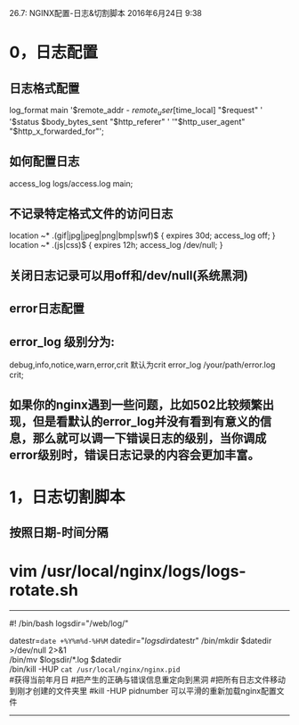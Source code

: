 26.7: NGINX配置-日志&切割脚本
2016年6月24日
9:38
 
0，日志配置
============================================
## 日志格式配置
log_format main '$remote_addr - $remote_user [$time_local] "$request" '
                '$status $body_bytes_sent "$http_referer" '
                '"$http_user_agent" "$http_x_forwarded_for"';
 
 
## 如何配置日志
access_log  logs/access.log  main;
 
 
## 不记录特定格式文件的访问日志
location ~* \.(gif|jpg|jpeg|png|bmp|swf)$
        {
                expires 30d;
                access_log off;
        }
location ~* \.(js|css)$
        {
                expires 12h;
                access_log /dev/null;
        }
 
## 关闭日志记录可以用off和/dev/null(系统黑洞)
 
## error日志配置
## error_log 级别分为:
debug,info,notice,warn,error,crit
默认为crit
error_log  /your/path/error.log crit;  
## 如果你的nginx遇到一些问题，比如502比较频繁出现，但是看默认的error_log并没有看到有意义的信息，那么就可以调一下错误日志的级别，当你调成error级别时，错误日志记录的内容会更加丰富。
  
1，日志切割脚本
============================================
## 按照日期-时间分隔
# vim /usr/local/nginx/logs/logs-rotate.sh
***************************************************
#! /bin/bash
logsdir="/web/log/"
 
datestr=`date +%Y%m%d-%H%M`
datedir="$logsdir$datestr"
/bin/mkdir  $datedir >/dev/null 2>&1         
/bin/mv $logsdir/*.log $datedir                
/bin/kill -HUP `cat /usr/local/nginx/nginx.pid`           
#获得当前年月日
#把产生的正确与错误信息重定向到黑洞
#把所有日志文件移动到刚才创建的文件夹里
#kill -HUP pidnumber 可以平滑的重新加载nginx配置文件
*************************************************** 
